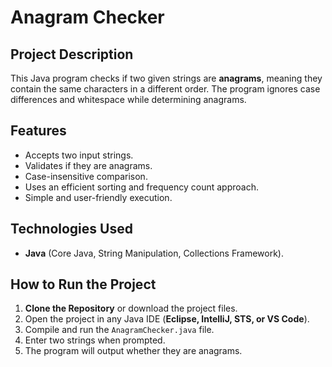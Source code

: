 # Anagram Checker

## Project Description
This Java program checks if two given strings are **anagrams**, meaning they contain the same characters in a different order. The program ignores case differences and whitespace while determining anagrams.

## Features
- Accepts two input strings.
- Validates if they are anagrams.
- Case-insensitive comparison.
- Uses an efficient sorting and frequency count approach.
- Simple and user-friendly execution.

## Technologies Used
- **Java** (Core Java, String Manipulation, Collections Framework).

## How to Run the Project
1. **Clone the Repository** or download the project files.
2. Open the project in any Java IDE (**Eclipse, IntelliJ, STS, or VS Code**).
3. Compile and run the `AnagramChecker.java` file.
4. Enter two strings when prompted.
5. The program will output whether they are anagrams.

